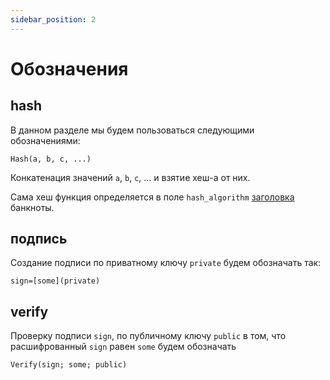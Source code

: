 ```yaml
---
sidebar_position: 2
---
```


# Обозначения

## hash

В данном разделе мы будем пользоваться следующими обозначениями:
```
Hash(a, b, c, ...)
```
Конкатенация значений `a`, `b`, `c`, ... 
и взятие хеш-а от них.

Сама хеш функция определяется 
в поле `hash_algorithm` 
[заголовка](04-banknote/header.md)
банкноты.

## подпись

Создание подписи по приватному ключу `private` будем обозначать 
так:
```
sign=[some](private)
```

## verify 
Проверку подписи `sign`, 
по публичному ключу `public` 
в том, что расшифрованный `sign` равен `some`
будем обозначать
```
Verify(sign; some; public)
```
